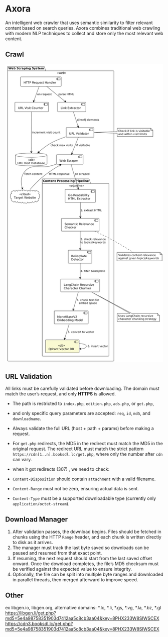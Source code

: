 # Axora
An intelligent web crawler that uses semantic similarity to filter relevant content based on search queries. Axora combines traditional web crawling with modern NLP techniques to collect and store only the most relevant web content.

## Crawl
![Architecture](arch.png)

## URL Validation
All links must be carefully validated before downloading. The domain must match the user’s request, and only **HTTPS** is allowed.  
- The path is restricted to `index.php`, `edition.php`, `ads.php`, or `get.php`, 
- and only specific query parameters are accepted: `req`, `id`, `md5`, and `downloadname`.  
- Always validate the full URL (host + path + params) before making a request.  
- For `get.php` redirects, the MD5 in the redirect must match the MD5 in the original request. The redirect URL must match the strict pattern `https://cdn[1..n].booksdl.lc/get.php`, where only the number after `cdn` can vary.  

- when it got redirects (307)   , we need to check:  
- `Content-Disposition` should contain `attachment` with a valid filename.  
- `Content-Range` must not be zero, ensuring actual data is sent.  
- `Content-Type` must be a supported downloadable type (currently only `application/octet-stream`).  

## Download Manager
1. After validation passes, the download begins. Files should be fetched in chunks using the HTTP `Range` header, and each chunk is written directly to disk as it arrives. 
2. The manager must track the last byte saved so downloads can be paused and resumed from that exact point.  
3. If resuming, the next request should start from the last saved offset onward. Once the download completes, the file’s MD5 checksum must be verified against the expected value to ensure integrity.  
4. Optionally, the file can be split into multiple byte ranges and downloaded in parallel threads, then merged afterward to improve speed.  

## Other
ex libgen.io, libgen.org, alternative domains: *.lc, *.li, *.gs, *.vg, *.la, *.bz, *.gl
https://libgen.li/get.php?md5=5e4a98758351903d7412aa5c8cb3aa04&key=8PHX233W8SIWSCEX
https://cdn3.booksdl.lc/get.php?md5=5e4a98758351903d7412aa5c8cb3aa04&key=8PHX233W8SIWSCEX